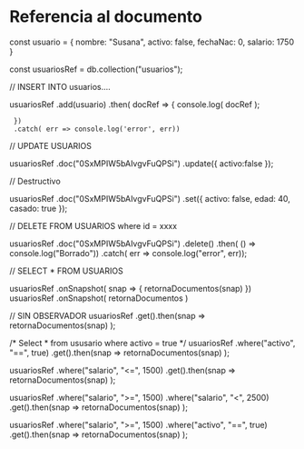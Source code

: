 # Referencia al documento


const usuario = {
    nombre: "Susana",
    activo: false,
    fechaNac: 0,
    salario: 1750
}

const usuariosRef = db.collection("usuarios");

 // INSERT INTO usuarios....

 usuariosRef
     .add(usuario)
     .then( docRef => {
         console.log( docRef );
        
     })
     .catch( err => console.log('error', err))



 // UPDATE USUARIOS

 usuariosRef
     .doc("0SxMPIW5bAIvgvFuQPSi")
     .update({
         activo:false
     });



 // Destructivo

 usuariosRef
     .doc("0SxMPIW5bAIvgvFuQPSi")
     .set({
         activo: false,
         edad: 40,
         casado: true
     });



// DELETE FROM USUARIOS where id = xxxx

usuariosRef
    .doc("0SxMPIW5bAIvgvFuQPSi")
    .delete()
    .then( () => console.log("Borrado"))
    .catch( err => console.log("error", err));



// SELECT * FROM USUARIOS

usuariosRef
    .onSnapshot( snap => {
       retornaDocumentos(snap)
    })
usuariosRef
    .onSnapshot( retornaDocumentos )



// SIN OBSERVADOR 
usuariosRef
    .get().then(snap => retornaDocumentos(snap) );


/*
Select * from ususario where activo = true
*/
usuariosRef
    .where("activo", "==", true)
    .get().then(snap => retornaDocumentos(snap) );


usuariosRef
    .where("salario", "<=", 1500)
    .get().then(snap => retornaDocumentos(snap) );

usuariosRef
    .where("salario", ">=", 1500)
    .where("salario", "<", 2500)
    .get().then(snap => retornaDocumentos(snap) );


usuariosRef
    .where("salario", ">=", 1500)
    .where("activo", "==", true)
    .get().then(snap => retornaDocumentos(snap) );
